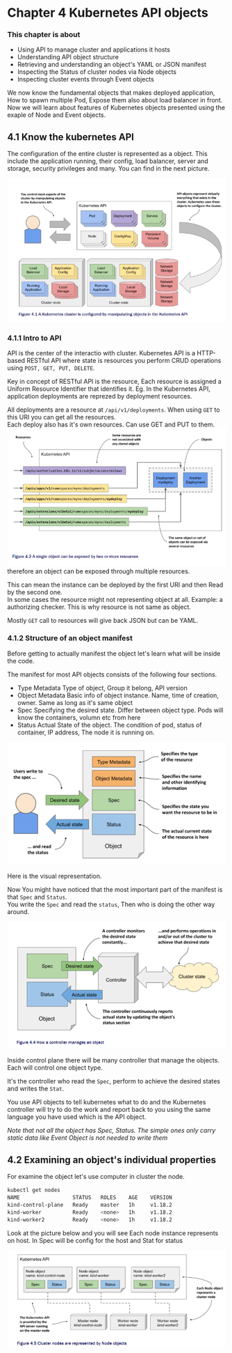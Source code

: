 # Chapter 4 Kubernetes API objects

### This chapter is about

- Using API to manage cluster and applications it hosts
- Understanding API object structure
- Retrieving and understanding an object's YAML or JSON manifest
- Inspecting the Status of cluster nodes via Node objects
- Inspecting cluster events through Event objects

We now know the fundamental objects that makes deployed application, How to spawn multiple Pod, Expose them also about load balancer in front.  
Now we will learn about features of Kubernetes objects presented using the exaple of Node and Event objects.

## 4.1 Know the kubernetes API

The configuration of the entire cluster is represented as a object. This include the application running, their config, load balancer, server and storage, security privileges and many. You can find in the next picture.

![alt text](images/image.png)

### 4.1.1 Intro to API

API is the center of the interactio with cluster. Kubernetes API is a HTTP-based RESTful API where state is resources you perform CRUD operations using `POST, GET, PUT, DELETE`.

Key in concept of RESTful API is the resource, Each resource is assigned a Uniform Resource Identifier that identifies it. Eg. In the Kubernetes API, application deployments are reprezed by deployment resources.

All deployments are a resource at `/api/v1/deployments`. When using `GET` to this URI you can get all the resources.  
Each deploy also has it's own resources. Can use GET and PUT to them.  
![alt text](images/restfulAPI.png)  
therefore an object can be exposed through multiple resources.

This can mean the instance can be deployed by the first URI and then Read by the second one.  
In some cases the resource might not representing object at all. Example: a authorizing checker. This is why resource is not same as object.

Mostly `GET` call to resources will give back JSON but can be YAML.

### 4.1.2 Structure of an object manifest

Before getting to actually manifest the object let's learn what will be inside the code.

The manifest for most API objects consists of the following four sections.

- Type Metadata
  Type of object, Group it belong, API version
- Object Metadata
  Basic info of object instance. Name, time of creation, owner. Same as long as it's same object
- Spec
  Specifying the desired state. Differ between object type. Pods will know the containers, volumn etc from here
- Status
  Actual State of the object. The condition of pod, status of container, IP address, The node it is running on.

![alt text](images/ManifestBigPicture.png)

Here is the visual representation.

Now You might have noticed that the most important part of the manifest is that `Spec` and `Status`.  
You write the `Spec` and read the `status`, Then who is doing the other way around.

![alt text](images/Controller.png)

Inside control plane there will be many controller that manage the objects. Each will control one object type.

It's the controller who read the `Spec`, perform to achieve the desired states and writes the `Stat`.

You use API objects to tell kubernetes what to do and the Kubernetes controller will try to do the work and report back to you using the same language you have used which is the API object.

_Note that not all the object has Spec, Status. The simple ones only carry static data like Event Object is not needed to write them_

## 4.2 Examining an object's individual properties

For examine the object let's use computer in cluster the node.

```sh
kubectl get nodes
NAME                 STATUS   ROLES    AGE    VERSION
kind-control-plane   Ready    master   1h     v1.18.2
kind-worker          Ready    <none>   1h     v1.18.2
kind-worker2         Ready    <none>   1h     v1.18.2
```

Look at the picture below and you will see Each node instance represents on host. In Spec will be config for the host and Stat for status

![alt text](images/KubernetesAPI.png)
